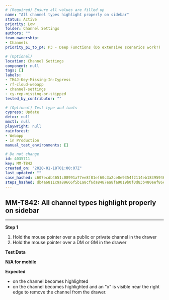 ```yaml
---
# (Required) Ensure all values are filled up
name: "All channel types highlight properly on sidebar"
status: Active
priority: Low
folder: Channel Settings
authors: ""
team_ownership: 
- Channels
priority_p1_to_p4: P3 - Deep Functions (Do extensive scenarios work?)

# (Optional)
location: Channel Settings
component: null
tags: []
labels: 
- TM4J-Key-Missing-In-Cypress
- rf-cloud-webapp
- channel-settings
- cy-rep-missing-or-skipped
tested_by_contributor: ""

# (Optional) Test type and tools
cypress: Update
detox: null
mmctl: null
playwright: null
rainforest: 
- Webapp
- in Production
manual_test_environments: []

# Do not change
id: 4035711
key: MM-T842
created_on: "2020-01-18T01:00:07Z"
last_updated: ""
case_hashed: c607ecdb4651c08991a77ee8f81ef60c3a2ce0e9354f2114eb183959464f03da3f0380b300d5128ad1501a68efd06bb8
steps_hashed: db4a6811c9a89666f5b1a8cf6da8487ea8fa9019b0f0d83b480eef86ecbd708b0ac71ec7373b4aadcc24a540b3b1d3d8
---
```


<!-- (Auto-generated) Based on frontmatter's "key" and "name" -->

## MM-T842: All channel types highlight properly on sidebar

---

**Step 1**

1. Hold the mouse pointer over a public or private channel in the drawer
2. Hold the mouse pointer over a DM or GM in the drawer

**Test Data**

**N/A for mobile**

**Expected**

- on the channel becomes highlighted
- on the channel becomes highlighted and an "x" is visible near the right edge to remove the channel from the drawer.
